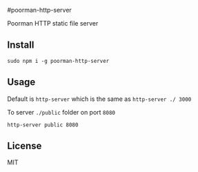 #poorman-http-server

Poorman HTTP static file server

Install
---

`sudo npm i -g poorman-http-server`

Usage
---

Default is `http-server` which is the same as `http-server ./ 3000`

To server `./public` folder on port `8080`

`http-server public 8080`

License
---

MIT
